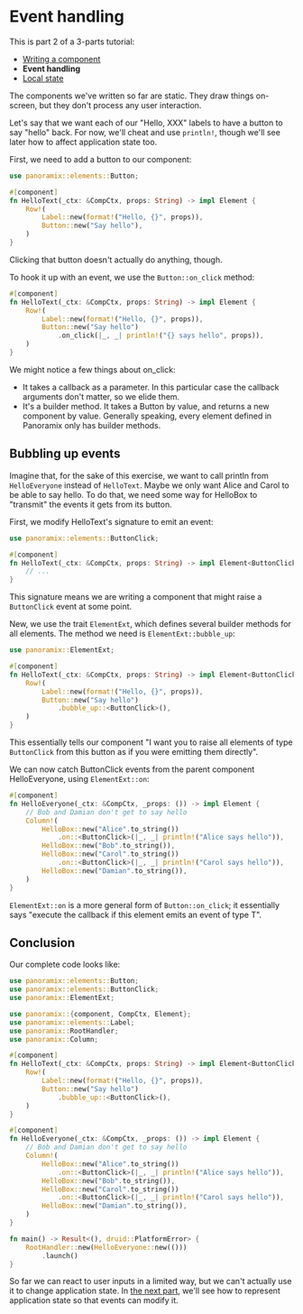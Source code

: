 # Event handling

This is part 2 of a 3-parts tutorial:

- [Writing a component](./writing_a_component.md)
- **Event handling**
- [Local state](./local_state.md)

The components we've written so far are static. They draw things on-screen, but they don't process any user interaction.

Let's say that we want each of our "Hello, XXX" labels to have a button to say "hello" back. For now, we'll cheat and use `println!`, though we'll see later how to affect application state too.

First, we need to add a button to our component:

```rust
use panoramix::elements::Button;

#[component]
fn HelloText(_ctx: &CompCtx, props: String) -> impl Element {
    Row!(
        Label::new(format!("Hello, {}", props)),
        Button::new("Say hello"),
    )
}
```

Clicking that button doesn't actually do anything, though.

To hook it up with an event, we use the `Button::on_click` method:


```rust
#[component]
fn HelloText(_ctx: &CompCtx, props: String) -> impl Element {
    Row!(
        Label::new(format!("Hello, {}", props)),
        Button::new("Say hello")
            .on_click(|_, _| println!("{} says hello", props)),
    )
}
```

We might notice a few things about on_click:

- It takes a callback as a parameter. In this particular case the callback arguments don't matter, so we elide them.
- It's a builder method. It takes a Button by value, and returns a new component by value. Generally speaking, every element defined in Panoramix only has builder methods.


## Bubbling up events

Imagine that, for the sake of this exercise, we want to call println from `HelloEveryone` instead of `HelloText`. Maybe we only want Alice and Carol to be able to say hello. To do that, we need some way for HelloBox to "transmit" the events it gets from its button.

First, we modify HelloText's signature to emit an event:

```rust
use panoramix::elements::ButtonClick;

#[component]
fn HelloText(_ctx: &CompCtx, props: String) -> impl Element<ButtonClick> {
    // ...
}
```

This signature means we are writing a component that might raise a `ButtonClick` event at some point.

New, we use the trait `ElementExt`, which defines several builder methods for all elements. The method we need is `ElementExt::bubble_up`:


```rust
use panoramix::ElementExt;

#[component]
fn HelloText(_ctx: &CompCtx, props: String) -> impl Element<ButtonClick> {
    Row!(
        Label::new(format!("Hello, {}", props)),
        Button::new("Say hello")
            .bubble_up::<ButtonClick>(),
    )
}
```

This essentially tells our component "I want you to raise all elements of type `ButtonClick` from this button as if you were emitting them directly".

We can now catch ButtonClick events from the parent component HelloEveryone, using `ElementExt::on`:

```rust
#[component]
fn HelloEveryone(_ctx: &CompCtx, _props: ()) -> impl Element {
    // Bob and Damian don't get to say hello
    Column!(
        HelloBox::new("Alice".to_string())
            .on::<ButtonClick>(|_, _| println!("Alice says hello")),
        HelloBox::new("Bob".to_string()),
        HelloBox::new("Carol".to_string())
            .on::<ButtonClick>(|_, _| println!("Carol says hello")),
        HelloBox::new("Damian".to_string()),
    )
}
```

`ElementExt::on` is a more general form of `Button::on_click`; it essentially says "execute the callback if this element emits an event of type T".


## Conclusion

Our complete code looks like:

```rust
use panoramix::elements::Button;
use panoramix::elements::ButtonClick;
use panoramix::ElementExt;

use panoramix::{component, CompCtx, Element};
use panoramix::elements::Label;
use panoramix::RootHandler;
use panoramix::Column;

#[component]
fn HelloText(_ctx: &CompCtx, props: String) -> impl Element<ButtonClick> {
    Row!(
        Label::new(format!("Hello, {}", props)),
        Button::new("Say hello")
            .bubble_up::<ButtonClick>(),
    )
}

#[component]
fn HelloEveryone(_ctx: &CompCtx, _props: ()) -> impl Element {
    // Bob and Damian don't get to say hello
    Column!(
        HelloBox::new("Alice".to_string())
            .on::<ButtonClick>(|_, _| println!("Alice says hello")),
        HelloBox::new("Bob".to_string()),
        HelloBox::new("Carol".to_string())
            .on::<ButtonClick>(|_, _| println!("Carol says hello")),
        HelloBox::new("Damian".to_string()),
    )
}

fn main() -> Result<(), druid::PlatformError> {
    RootHandler::new(HelloEveryone::new(()))
        .launch()
}
```

So far we can react to user inputs in a limited way, but we can't actually use it to change application state. In [the next part](./local_state.md), we'll see how to represent application state so that events can modify it.

